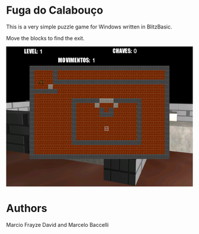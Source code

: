 # Fuga do Calabouço

This is a very simple puzzle game for Windows written in BlitzBasic.

Move the blocks to find the exit.

![Alt text](printscreen.png?raw=true "Printscreen")

# Authors

Marcio Frayze David and Marcelo Baccelli
